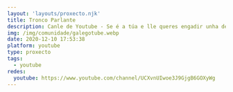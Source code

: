 ```yaml
---
layout: 'layouts/proxecto.njk'
title: Tronco Parlante
description: Canle de Youtube - Se é a túa e lle queres engadir unha descripción e etiquetas, ponte en contacto con nós.
img: /img/comunidade/galegotube.webp
date: 2020-12-10 17:53:38
platform: youtube
type: proxecto
tags:
  - youtube
redes:
  youtube: https://www.youtube.com/channel/UCXvnUIwoe3J9GjgB6GOXyWg
---
```


